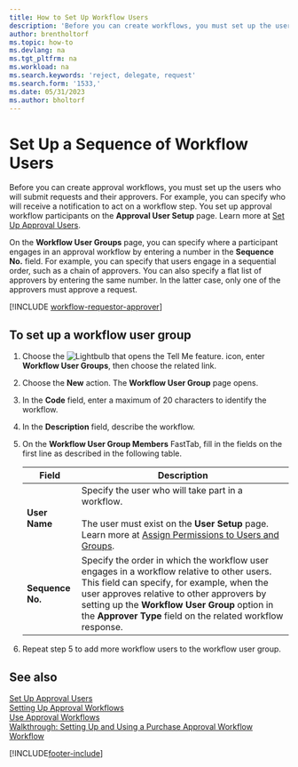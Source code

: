 ```yaml
---
title: How to Set Up Workflow Users
description: 'Before you can create workflows, you must set up the users who take part in them on the Approval User Setup page.'
author: brentholtorf
ms.topic: how-to
ms.devlang: na
ms.tgt_pltfrm: na
ms.workload: na
ms.search.keywords: 'reject, delegate, request'
ms.search.form: '1533,'
ms.date: 05/31/2023
ms.author: bholtorf
---
```

# Set Up a Sequence of Workflow Users

Before you can create approval workflows, you must set up the users who will submit requests and their approvers. For example, you can specify who will receive a notification to act on a workflow step. You set up approval workflow participants on the **Approval User Setup** page. Learn more at [Set Up Approval Users](across-how-to-set-up-approval-users.md).

On the **Workflow User Groups** page, you can specify where a participant engages in an approval workflow by entering a number in the **Sequence No.** field. For example, you can specify that users engage in a sequential order, such as a chain of approvers. You can also specify a flat list of approvers by entering the same number. In the latter case, only one of the approvers must approve a request.

[!INCLUDE [workflow-requestor-approver](includes/workflow-requestor-approver.md)]

## To set up a workflow user group

1. Choose the ![Lightbulb that opens the Tell Me feature.](media/ui-search/search_small.png "Tell me what you want to do") icon, enter **Workflow User Groups**, then choose the related link.  
2. Choose the **New** action. The **Workflow User Group** page opens.  
3. In the **Code** field, enter a maximum of 20 characters to identify the workflow.  
4. In the **Description** field, describe the workflow.  
5. On the **Workflow User Group Members** FastTab, fill in the fields on the first line as described in the following table.  

   |Field|Description|
   |-----|-----------|
   |**User Name**|Specify the user who will take part in a workflow.<br /><br /> The user must exist on the **User Setup** page. Learn more at [Assign Permissions to Users and Groups](ui-define-granular-permissions.md).|
   |**Sequence No.**|Specify the order in which the workflow user engages in a workflow relative to other users. This field can specify, for example, when the user approves relative to other approvers by setting up the **Workflow User Group** option in the **Approver Type** field on the related workflow response.| 

6. Repeat step 5 to add more workflow users to the workflow user group.  

## See also

[Set Up Approval Users](across-how-to-set-up-approval-users.md)  
[Setting Up Approval Workflows](across-set-up-workflows.md)  
[Use Approval Workflows](across-use-workflows.md)  
[Walkthrough: Setting Up and Using a Purchase Approval Workflow](walkthrough-setting-up-and-using-a-purchase-approval-workflow.md)  
[Workflow](across-workflow.md)  

[!INCLUDE[footer-include](includes/footer-banner.md)]

